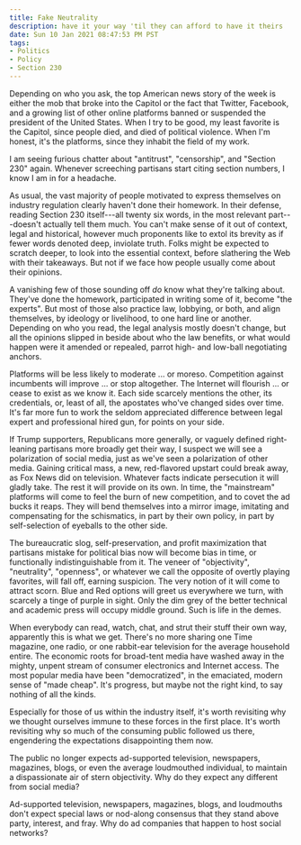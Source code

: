 ```yaml
---
title: Fake Neutrality
description: have it your way 'til they can afford to have it theirs
date: Sun 10 Jan 2021 08:47:53 PM PST
tags:
- Politics
- Policy
- Section 230
---
```


Depending on who you ask, the top American news story of the week is either the mob that broke into the Capitol or the fact that Twitter, Facebook, and a growing list of other online platforms banned or suspended the president of the United States.  When I try to be good, my least favorite is the Capitol, since people died, and died of political violence.  When I'm honest, it's the platforms, since they inhabit the field of my work.

I am seeing furious chatter about "antitrust", "censorship", and "Section 230" again.  Whenever screeching partisans start citing section numbers, I know I am in for a headache.

As usual, the vast majority of people motivated to express themselves on industry regulation clearly haven't done their homework.  In their defense, reading Section 230 itself---all twenty six words, in the most relevant part---doesn't actually tell them much.  You can't make sense of it out of context, legal and historical, however much proponents like to extol its brevity as if fewer words denoted deep, inviolate truth.  Folks might be expected to scratch deeper, to look into the essential context, before slathering the Web with their takeaways.  But not if we face how people usually come about their opinions.

A vanishing few of those sounding off _do_ know what they're talking about.  They've done the homework, participated in writing some of it, become "the experts".  But most of those also practice law, lobbying, or both, and align themselves, by ideology or livelihood, to one hard line or another.  Depending on who you read, the legal analysis mostly doesn't change, but all the opinions slipped in beside about who the law benefits, or what would happen were it amended or repealed, parrot high- and low-ball negotiating anchors.

Platforms will be less likely to moderate ... or moreso.  Competition against incumbents will improve ... or stop altogether.  The Internet will flourish ... or cease to exist as we know it.  Each side scarcely mentions the other, its credentials, or, least of all, the apostates who've changed sides over time.  It's far more fun to work the seldom appreciated difference between legal expert and professional hired gun, for points on your side.

If Trump supporters, Republicans more generally, or vaguely defined right-leaning partisans more broadly get their way, I suspect we will see a polarization of social media, just as we've seen a polarization of other media.  Gaining critical mass, a new, red-flavored upstart could break away, as Fox News did on television.  Whatever facts indicate persecution it will gladly take.  The rest it will provide on its own.  In time, the "mainstream" platforms will come to feel the burn of new competition, and to covet the ad bucks it reaps.  They will bend themselves into a mirror image, imitating and compensating for the schismatics, in part by their own policy, in part by self-selection of eyeballs to the other side.

The bureaucratic slog, self-preservation, and profit maximization that partisans mistake for political bias now will become bias in time, or functionally indistinguishable from it.  The veneer of "objectivity", "neutrality", "openness", or whatever we call the opposite of overtly playing favorites, will fall off, earning suspicion.  The very notion of it will come to attract scorn.  Blue and Red options will greet us everywhere we turn, with scarcely a tinge of purple in sight.  Only the dim grey of the better technical and academic press will occupy middle ground.  Such is life in the demes.

When everybody can read, watch, chat, and strut their stuff their own way, apparently this is what we get.  There's no more sharing one Time magazine, one radio, or one rabbit-ear television for the average household entire.  The economic roots for broad-tent media have washed away in the mighty, unpent stream of consumer electronics and Internet access.  The most popular media have been "democratized", in the emaciated, modern sense of "made cheap".  It's progress, but maybe not the right kind, to say nothing of all the kinds.

Especially for those of us within the industry itself, it's worth revisiting why we thought ourselves immune to these forces in the first place.  It's worth revisiting why so much of the consuming public followed us there, engendering the expectations disappointing them now.

The public no longer expects ad-supported television, newspapers, magazines, blogs, or even the average loudmouthed individual, to maintain a dispassionate air of stern objectivity.  Why do they expect any different from social media?

Ad-supported television, newspapers, magazines, blogs, and loudmouths don't expect special laws or nod-along consensus that they stand above party, interest, and fray.  Why do ad companies that happen to host social networks?
